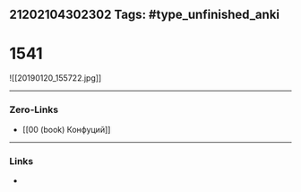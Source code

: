 21202104302302
Tags: #type_unfinished_anki
---
# 1541

![[20190120_155722.jpg]]

---
### Zero-Links
- [[00 (book) Конфуций]]
---
### Links
-